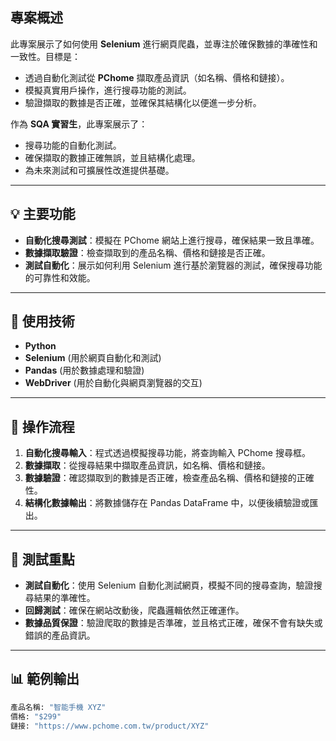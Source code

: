 ## 專案概述
此專案展示了如何使用 **Selenium** 進行網頁爬蟲，並專注於確保數據的準確性和一致性。目標是：
* 透過自動化測試從 **PChome** 擷取產品資訊（如名稱、價格和鏈接）。
* 模擬真實用戶操作，進行搜尋功能的測試。
* 驗證擷取的數據是否正確，並確保其結構化以便進一步分析。

作為 **SQA 實習生**，此專案展示了：
- 搜尋功能的自動化測試。
- 確保擷取的數據正確無誤，並且結構化處理。
- 為未來測試和可擴展性改進提供基礎。

---

## 💡 主要功能
- **自動化搜尋測試**：模擬在 PChome 網站上進行搜尋，確保結果一致且準確。
- **數據擷取驗證**：檢查擷取到的產品名稱、價格和鏈接是否正確。
- **測試自動化**：展示如何利用 Selenium 進行基於瀏覽器的測試，確保搜尋功能的可靠性和效能。

---

## 🔧 使用技術
- **Python**
- **Selenium** (用於網頁自動化和測試)
- **Pandas** (用於數據處理和驗證)
- **WebDriver** (用於自動化與網頁瀏覽器的交互)

---

## 🚜 操作流程
1. **自動化搜尋輸入**：程式透過模擬搜尋功能，將查詢輸入 PChome 搜尋框。
2. **數據擷取**：從搜尋結果中擷取產品資訊，如名稱、價格和鏈接。
3. **數據驗證**：確認擷取到的數據是否正確，檢查產品名稱、價格和鏈接的正確性。
4. **結構化數據輸出**：將數據儲存在 Pandas DataFrame 中，以便後續驗證或匯出。

---

## 🧪 測試重點
- **測試自動化**：使用 Selenium 自動化測試網頁，模擬不同的搜尋查詢，驗證搜尋結果的準確性。
- **回歸測試**：確保在網站改動後，爬蟲邏輯依然正確運作。
- **數據品質保證**：驗證爬取的數據是否準確，並且格式正確，確保不會有缺失或錯誤的產品資訊。

---

## 📊 範例輸出
```python
產品名稱: "智能手機 XYZ"
價格: "$299"
鏈接: "https://www.pchome.com.tw/product/XYZ"
